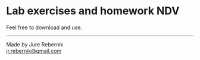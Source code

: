 # Lab exercises and homework NDV

Feel free to download and use.

---

Made by Jure Rebernik\
jr.rebernik@gmail.com